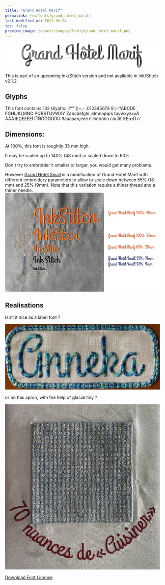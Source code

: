 ```yaml
---
title: "Grand Hotel Marif"
permalink: /en/fonts/grand_hotel_marif/
last_modified_at: 2022-05-04
toc: false
preview_image: /assets/images/fonts/grand_hotel_marif.png
---
```

![grand_hotel_marif](/assets/images/fonts/grand_hotel_marif.png)

This is part of an upcoming Ink/Stitch version and not available in Ink/Stitch v2.1.2

## Glyphs

This font contains  132 Glyphs:
!?"''()+,-
.012345678
9:;=?ABCDE
FGHIJKLMNO
PQRSTUVWXY
Zabcdefghi
jklmnopqrs
tuvwxyz«»À
ÁÂÃÆÇÈÉÊËÌ
ÍÎÏÑÔÕÖÚÛÜ
ßàáâãæçèéê
ëìíîïñôõöù
úûüĨĩĽľŒœŨ
ũ’
## Dimensions:

At 100%, this font is roughtly 35 mm high.

It may be scaled up to 140% (48 mm)  or scaled down to  60% .

Don't try to embroider it smaller or larger, you would get many problems.

However [Grand Hotel Small](https://inkstitch.org/en/fonts/grandhotel_small/) is a modification of Grand Hotel Marif with different embroidery parameters to allow to scale down between  55% (18 mm) and 25% (9mm). Note that this variation require a thiner thread and a thiner needle.
![Dimensions Grand Hotel](/assets/images/fonts/Sizing/grandhotelsizing.jpg)

## Realisations

Isn't it nice as a label font ?

![grand_hotel_marif2](/assets/images/fonts/grandhotel2.jpg)

or on this apron, with the help of glacial tiny ?

![grand_hotel_marif3](/assets/images/fonts/glacialgrandhotel.jpg)

[Download Font License](https://github.com/inkstitch/inkstitch/tree/main/fonts/grand_hotel_marif/LICENSE)
